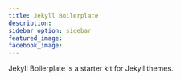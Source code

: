 ```yaml
---
title: Jekyll Boilerplate
description:
sidebar_option: sidebar
featured_image:
facebook_image:
---
```


Jekyll Boilerplate is a starter kit for Jekyll themes.
